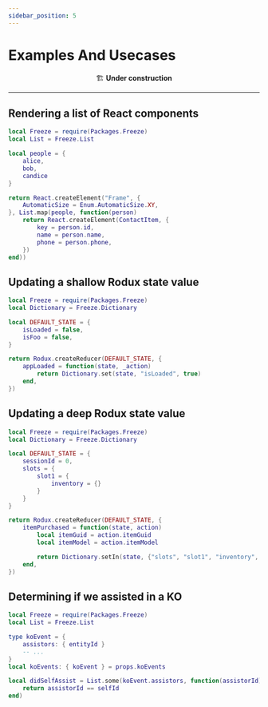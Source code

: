 ```yaml
---
sidebar_position: 5
---
```


# Examples And Usecases

<div align="center">
🏗️ <b>Under construction</b>
</div>

----

## Rendering a list of React components
```lua
local Freeze = require(Packages.Freeze)
local List = Freeze.List

local people = {
    alice,
    bob,
    candice
}

return React.createElement("Frame", {
    AutomaticSize = Enum.AutomaticSize.XY,
}, List.map(people, function(person)
    return React.createElement(ContactItem, {
        key = person.id,
        name = person.name,
        phone = person.phone,
    })
end))
```

## Updating a shallow Rodux state value
```lua
local Freeze = require(Packages.Freeze)
local Dictionary = Freeze.Dictionary

local DEFAULT_STATE = {
    isLoaded = false,
    isFoo = false,
}

return Rodux.createReducer(DEFAULT_STATE, {
    appLoaded = function(state, _action)
        return Dictionary.set(state, "isLoaded", true)
    end,
})
```

## Updating a deep Rodux state value
```lua
local Freeze = require(Packages.Freeze)
local Dictionary = Freeze.Dictionary

local DEFAULT_STATE = {
    sessionId = 0,
    slots = {
        slot1 = {
            inventory = {}
        }
    }
}

return Rodux.createReducer(DEFAULT_STATE, {
    itemPurchased = function(state, action)
        local itemGuid = action.itemGuid
        local itemModel = action.itemModel

        return Dictionary.setIn(state, {"slots", "slot1", "inventory", itemGuid}, itemModel)
    end,
})
```

## Determining if we assisted in a KO


```lua
local Freeze = require(Packages.Freeze)
local List = Freeze.List

type koEvent = {
    assistors: { entityId }
    -- ...
}
local koEvents: { koEvent } = props.koEvents

local didSelfAssist = List.some(koEvent.assistors, function(assistorId)
    return assistorId == selfId
end)
```
